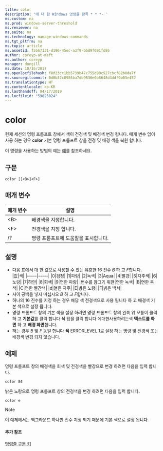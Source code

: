 ```yaml
---
title: color
description: '에 대 한 Windows 명령을 항목 * * *- '
ms.custom: na
ms.prod: windows-server-threshold
ms.reviewer: na
ms.suite: na
ms.technology: manage-windows-commands
ms.tgt_pltfrm: na
ms.topic: article
ms.assetid: f5b67131-d196-45ec-a3f9-b5d9f091fd86
author: coreyp-at-msft
ms.author: coreyp
manager: dongill
ms.date: 10/16/2017
ms.openlocfilehash: f8d23cc1bb5739b47c755d90c927cbcf82b8da7f
ms.sourcegitcommit: 0d0b32c8986ba7db9536e0b8648d4ddf9b03e452
ms.translationtype: HT
ms.contentlocale: ko-KR
ms.lasthandoff: 04/17/2019
ms.locfileid: "59825024"
---
```

# <a name="color"></a>color



현재 세션의 명령 프롬프트 창에서 색이 전경색 및 배경색 변경 됩니다. 매개 변수 없이 사용 하는 경우 **color** 기본 명령 프롬프트 창을 전경 및 배경 색을 복원 합니다.

이 명령을 사용하는 방법의 예는 [예](#BKMK_examples)를 참조하세요.

## <a name="syntax"></a>구문

```
color [[<B>]<F>]
```

## <a name="parameters"></a>매개 변수

|매개 변수|설명|
|---------|-----------|
|\<B>|배경색을 지정합니다.|
|\<F>|전경색을 지정 합니다.|
|/?|명령 프롬프트에 도움말을 표시합니다.|

## <a name="remarks"></a>설명

-   다음 표에서 대 한 값으로 사용할 수 있는 유효한 16 진수 *B* 하 고 *F*합니다.  
    |값|색|
    |-----|-----|
    |0|검정|
    |1|파랑|
    |2|녹색|
    |3|Aqua|
    |4|빨강|
    |5|자주색|
    |6|노랑|
    |7|하얀|
    |8|회색|
    |9|연한 파랑|
    |변수를 잠그기 위한|연한 녹색|
    |B|연한 옥색|
    |C|연한 빨간색|
    |d|옅은 자주|
    |E|밝은 노랑|
    |F|밝은 백서|
-   사이 공백을 넣지 마십시오 *B* 하 고 *F*합니다.
-   하나의 16 진수를 지정 하는 경우 해당 색 전경색으로 사용 됩니다 하 고 배경색 기본 색으로 설정 됩니다.
-   명령 프롬프트 창의 기본 색을 설정 하려면 명령 프롬프트 창의 왼쪽 위 모퉁이 클릭 하 고 **기본값**를 클릭 합니다 **색** 탭을 클릭 합니다 에대한사용하려는색 **텍스트를 화면** 하 고 **배경 화면**합니다.
-   하는 경우 *B* 및 *F* 동일 합니다 **색** ERRORLEVEL 1로 설정 하는 명령 및 전경색 또는 배경색 변경 되지 않습니다.

## <a name="BKMK_examples"></a>예제

명령 프롬프트 창의 배경색을 회색 및 전경색을 빨강으로 변경 하려면 다음을 입력 합니다.
```
color 84
```
밝은 노랑으로 명령 프롬프트 창의 전경색을 변경 하려면 다음을 입력 합니다.
```
color e
```

> [!NOTE]
> 이 예제에서는 백그라운드 하나만 진수 지정 되기 때문에 기본 색으로 설정 됩니다.

#### <a name="additional-references"></a>추가 참조

[명령줄 구문 키](command-line-syntax-key.md)